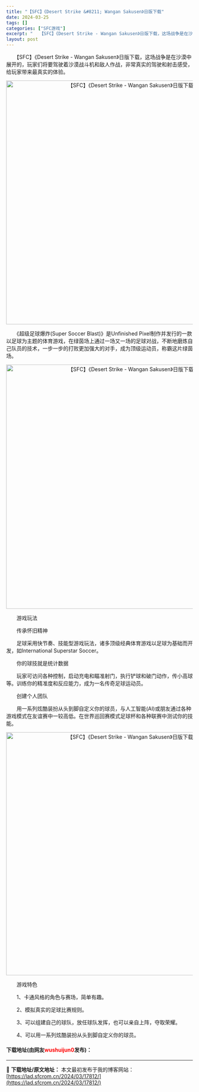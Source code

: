 ```yaml
---
title: "【SFC】《Desert Strike &#8211; Wangan Sakusen》日版下载"
date: 2024-03-25
tags: []
categories: ["SFC游戏"]
excerpt: "　　【SFC】《Desert Strike - Wangan Sakusen》日版下载，这场战争是在沙漠中展开的，玩家们将要驾驶着沙漠战斗机和敌人作战，非常真实的驾驶和射击感受，给玩家带来最真实的体验。 　　《超级足球爆炸(Super Soccer Blast)》是Unfinished Pixel制&hellip;"
layout: post
---
```


 <p>　　【SFC】《Desert Strike - Wangan Sakusen》日版下载，这场战争是在沙漠中展开的，玩家们将要驾驶着沙漠战斗机和敌人作战，非常真实的驾驶和射击感受，给玩家带来最真实的体验。</p> <p align="center"><img align="" border="0" src="https://lad.sfcrom.cn/wp-content/uploads/2024/03/20240324_6600b44163e86.png" width="656" alt="【SFC】《Desert Strike - Wangan Sakusen》日版下载" /></p> <p>　　《超级足球爆炸(Super Soccer Blast)》是Unfinished Pixel制作并发行的一款以足球为主题的体育游戏，在绿茵场上通过一场又一场的足球对战，不断地磨炼自己队员的技术，一步一步的打败更加强大的对手，成为顶级运动员，称霸这片绿茵场。</p> <p align="center"><img align="" border="0" src="https://lad.sfcrom.cn/wp-content/uploads/2024/03/20240324_6600b4431661d.png" width="657" alt="【SFC】《Desert Strike - Wangan Sakusen》日版下载" /></p> <p>　　游戏玩法</p> <p>　　传承怀旧精神</p> <p>　　足球采用快节奏、技能型游戏玩法，诸多顶级经典体育游戏以足球为基础而开发，如International Superstar Soccer。</p> <p>　　你的球技就是统计数据</p> <p>　　玩家可访问各种控制，启动充电和瞄准射门，执行铲球和破门动作，传小高球等。训练你的精准度和反应能力，成为一名传奇足球运动员。</p> <p>　　创建个人团队</p> <p>　　用一系列炫酷装扮从头到脚自定义你的球员，与人工智能(AI)或朋友通过各种游戏模式在友谊赛中一较高低。在世界巡回赛模式足球杯和各种联赛中测试你的技能。</p> <p align="center"><img align="" border="0" src="https://lad.sfcrom.cn/wp-content/uploads/2024/03/20240324_6600b4449d727.png" width="654" alt="【SFC】《Desert Strike - Wangan Sakusen》日版下载" /></p> <p>　　游戏特色</p> <p>　　1、卡通风格的角色与赛场，简单有趣。</p> <p>　　2、模拟真实的足球比赛规则。</p> <p>　　3、可以组建自己的球队，放任球队发挥，也可以亲自上阵，夺取荣耀。</p> <p>　　4、可以用一系列炫酷装扮从头到脚自定义你的球员。</p> <p><h4>下载地址(由网友<font color="red">wushuijun0</font>发布)：</h4></p> 

---
📖 **下载地址/原文地址：** 本文最初发布于我的博客网站：[https://lad.sfcrom.cn/2024/03/17812/](https://lad.sfcrom.cn/2024/03/17812/)
